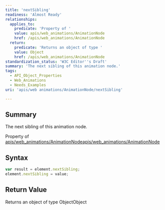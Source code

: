 ```yaml
---
title: 'nextSibling'
readiness: 'Almost Ready'
relationships:
  applies_to:
    predicate: 'Property of '
    value: apis/web_animations/AnimationNode
    href: /apis/web_animations/AnimationNode
  return:
    predicate: 'Returns an object of type '
    value: Object
    href: /apis/web_animations/AnimationNode
standardization_status: 'W3C Editor''s Draft'
summary: 'The next sibling of this animation node.'
tags:
  - API_Object_Properties
  - Web_Animations
  - Needs_Examples
uri: 'apis/web animations/AnimationNode/nextSibling'

---
```

## Summary

The next sibling of this animation node.

Property of [apis/web\_animations/AnimationNode](/apis/web_animations/AnimationNode)[apis/web\_animations/AnimationNode](/apis/web_animations/AnimationNode)

## Syntax

``` js
var result = element.nextSibling;
element.nextSibling = value;
```

## Return Value

Returns an object of type ObjectObject

